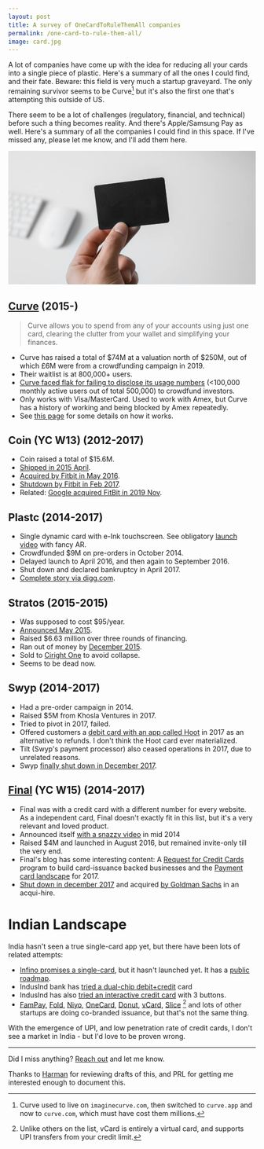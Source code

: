 ```yaml
---
layout: post
title: A survey of OneCardToRuleThemAll companies
permalink: /one-card-to-rule-them-all/
image: card.jpg
---
```


A lot of companies have come up with the idea for reducing all your cards into a single piece of plastic. Here's a summary of all the ones I could find, and their fate.
Beware: this field is very much a startup graveyard. The only remaining survivor seems to be Curve[^1] but it's also the first one that's attempting this outside of US.

There seem to be a lot of challenges (regulatory, financial, and technical) before such a thing becomes reality. And there's Apple/Samsung Pay as well. Here's a summary of all the companies I could find in this space.
If I've missed any, please let me know, and I'll add them here.

![A photo of a hand holding a blank card](/img/card.jpg)

## [Curve](https://www.curve.com/) (2015-)

>Curve allows you to spend from any of your accounts using just one card, clearing the clutter from your wallet and simplifying your finances.

- Curve has raised a total of $74M at a valuation north of $250M, out of which £6M were from a crowdfunding campaign in 2019.
- Their waitlist is at 800,000+ users.
- [Curve faced flak for failing to disclose its usage numbers](https://www.businessinsider.com/curve-fintech-startup-leaked-active-users-crowdfunding-2019-11) (<100,000 monthly active users out of total 500,000) to crowdfund investors.
- Only works with Visa/MasterCard. Used to work with Amex, but Curve has a history of working and being blocked by Amex repeatedly.
- See [this page](https://support.imaginecurve.com/hc/en-gb/articles/115005783125-How-does-Curve-work-) for some details on how it works.

## Coin (YC W13) (2012-2017)

- Coin raised a total of $15.6M.
- [Shipped in 2015 April](https://techcrunch.com/2015/04/17/coin-the-one-credit-card-to-rule-them-all-is-finally-shipping/).
- [Acquired by Fitbit in May 2016](https://investor.fitbit.com/press/press-releases/press-release-details/2016/Fitbit-Inc-Acquires-Wearable-Payments-Assets-From-Financial-Technology-Company-Coin/default.aspx).
- [Shutdown by Fitbit in Feb 2017](https://techcrunch.com/2017/01/31/coin-shut-down/).
- Related: [Google acquired FitBit in 2019 Nov](https://techcrunch.com/2019/11/01/google-is-acquiring-fitbit/).

## Plastc (2014-2017)

- Single dynamic card with e-Ink touchscreen. See obligatory [launch video](https://www.youtube.com/watch?v=8QrI3lntq3g) with fancy AR.
- Crowdfunded $9M on pre-orders in October 2014.
- Delayed launch to April 2016, and then again to September 2016.
- Shut down and declared bankruptcy in April 2017.
- [Complete story via digg.com](https://digg.com/2017/plastc-smart-card-bankruptcy-what-happened).

## Stratos (2015-2015)

- Was supposed to cost $95/year.
- [Announced May 2015](https://techcrunch.com/2015/05/26/the-stratos-all-in-one-credit-card-isnt-perfect-enough/).
- Raised $6.63 million over three rounds of financing.
- Ran out of money by [December 2015](https://techcrunch.com/2015/12/21/stratos-card-to-shut-down-just-six-months-after-launching/).
- Sold to [Ciright One](https://techcrunch.com/2015/12/22/stratos-sells-to-ciright-one-to-avoid-collapse/) to avoid collapse.
- Seems to be dead now.

## Swyp (2014-2017)

- Had a pre-order campaign in 2014.
- Raised $5M from Khosla Ventures in 2017.
- Tried to pivot in 2017, failed.
- Offered customers a [debit card with an app called Hoot](http://blog.swypcard.com/blog/swyp-card-july-update) in 2017 as an alternative to refunds. I don't think the Hoot card ever materialized.
- Tilt (Swyp's payment processor) also ceased operations in 2017, due to unrelated reasons.
- Swyp [finally shut down in December 2017](http://blog.swypcard.com/blog/swyp-card-update).

## [Final](https://www.getfinal.com/) (YC W15) (2014-2017)

- Final was with a credit card with a different number for every website. As a independent card, Final doesn't exactly fit in this list, but it's a very relevant and loved product.
- Announced itself [with a snazzy video](https://www.youtube.com/watch?v=8ZtG5DX5FR0) in mid 2014
- Raised $4M and launched in August 2016, but remained invite-only till the very end.
- Final's blog has some interesting content: A [Request for Credit Cards](https://www.getfinal.com/company-news/2017/08/21/rfcc/) program to build card-issuance backed businesses and the [Payment card landscape](https://www.getfinal.com/company-news/2017/03/30/2017-payment-card-landscape/) for 2017.
- [Shut down in december 2017](https://www.getfinal.com/company-news/2017/12/06/a-final-farewell/) and acquired [by Goldman Sachs](https://www.fastcompany.com/40523758/goldman-sachs-buys-credit-card-startup-final) in an acqui-hire.

# Indian Landscape

India hasn't seen a true single-card app yet, but there have been lots of related attempts:

- [Infino promises a single-card](https://getinfino.com/), but it hasn't launched yet. It has a [public roadmap](https://trello.com/b/2h9S100Z/the-infino-roadmap).
- IndusInd bank has [tried a dual-chip debit+credit](https://www.businesstoday.in/sectors/banks/indusind-launches-credit-cum-debit-card-confuse-customers/story/284912.html) card
- IndusInd has also [tried an interactive credit card](https://www.businesstoday.in/top-story/new-credit-card-with-buttons-gives-users-emi-options-helps-redeem-reward-points/story/290763.html) with 3 buttons.
- [FamPay](https://fampay.in/), [Fold](https://fold.money/), [Niyo](https://www.goniyo.com/), [OneCard](https://www.getonecard.app/), [Donut](https://meetdonut.com/), [vCard](https://vcard.ai/hdWorks/), [Slice](https://sliceit.com/) [^2] and lots of other startups are doing co-branded issuance, but that's not the same thing.

With the emergence of UPI, and low penetration rate of credit cards, I don't see a market in India - but I'd love to be proven wrong.

---

Did I miss anything? [Reach out](/contact/) and let me know.

Thanks to [Harman](https://twitter.com/thatharmansingh) for reviewing drafts of this, and PRL for getting me interested enough to document this.

[^1]: Curve used to live on `imaginecurve.com`, then switched to `curve.app` and now to `curve.com`, which must have cost them millions.
[^2]: Unlike others on the list, vCard is entirely a virtual card, and supports UPI transfers from your credit limit.

